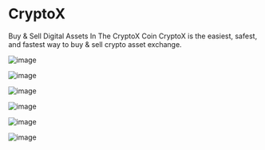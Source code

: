 # CryptoX
Buy & Sell Digital Assets In The CryptoX
Coin CryptoX is the easiest, safest, and fastest way to buy & sell crypto asset exchange.

![image](https://github.com/Durgesh4993/CryptoX/assets/98798977/8a2965a9-2304-4a8b-b330-c2a4300a042e)

![image](https://github.com/Durgesh4993/CryptoX/assets/98798977/72eef764-f98d-4b96-92c3-82213bd9d5b3)

![image](https://github.com/Durgesh4993/CryptoX/assets/98798977/911a52c7-414c-4f94-a70d-5ca98b5d3e75)

![image](https://github.com/Durgesh4993/CryptoX/assets/98798977/2d69d80b-340e-42d2-9457-5a863114dd54)

![image](https://github.com/Durgesh4993/CryptoX/assets/98798977/bdfb1eac-a6cb-4969-ad51-fd3a8bc77245)

![image](https://github.com/Durgesh4993/CryptoX/assets/98798977/612f023d-74d0-4792-9784-5cda3d3c11a1)
